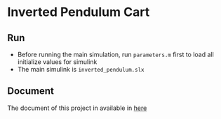# Inverted Pendulum Cart
## Run
* Before running the main simulation, run ```parameters.m``` first to load all initialize values for simulink
* The main simulink is ```inverted_pendulum.slx```
## Document
The document of this project in available in [here](doc/report.pptx)